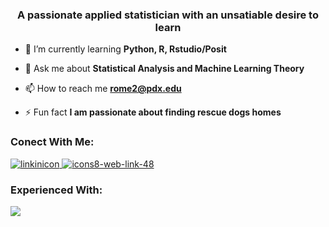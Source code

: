 <h3 align="center">A passionate applied statistician with an unsatiable desire to learn</h3>

- 🌱 I’m currently learning **Python, R, Rstudio/Posit**

- 💬 Ask me about **Statistical Analysis and Machine Learning Theory**

- 📫 How to reach me **rome2@pdx.edu**

- ⚡ Fun fact **I am passionate about finding rescue dogs homes**

### Conect With Me:

[![linkinicon](https://user-images.githubusercontent.com/120284268/218299525-9bec46bf-678b-4fcb-9449-934f9221bd28.png)
](https://www.linkedin.com/in/rtravismerrill/)
[![icons8-web-link-48](https://user-images.githubusercontent.com/120284268/218299896-54b86410-5475-4bbf-be5e-0eeee2daefe5.png)](https://9travart9.github.io/)


### Experienced With:

![](https://skillicons.dev/icons?i=py,r,latex,html,css,git,vscode,ruby,matlab)

